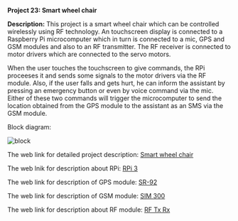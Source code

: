 __Project 23: Smart wheel chair__

__Description:__
This project is a smart wheel chair which can be controlled wirelessly using RF technology. An touchscreen display is connected to a Raspberry Pi microcomputer which in turn is connected to a mic, GPS and GSM modules and also to an RF transmitter. The RF receiver is connected to motor drivers which are connected to the servo motors.

When the user touches the touchscreen to give commands, the RPi proceeses it and sends some signals to the motor drivers via the RF module. Also, if the user falls and gets hurt, he can inform the assistant by pressing an emergency button or even by voice command via the mic. Either of these two commands will trigger the microcomputer to send the location obtained from the GPS module to the assistant as an SMS via the GSM module.

Block diagram:

![block](https://nevonprojects.com/wp-content/uploads/2019/01/Raspberry-wheelchair-safety-BlockSmall.jpg)

The web link for detailed project description: [Smart wheel chair](https://nevonprojects.com/smart-stand-up-wheelchair-using-raspberry-pi-and-rf-controller/)

The web lnik for description about RPi: [RPi 3](https://www.raspberrypi.org/documentation/hardware/computemodule/datasheets/rpi_DATA_CM3plus_1p0.pdf)

The web link for description of GPS module: [SR-92](https://d1.amobbs.com/bbs_upload782111/files_10/ourdev_334943.pdf)

The web link for description of GSM module: [SIM 300](https://www.alldatasheet.com/view.jsp?Searchword=SIM300)

The web link for description about RF module: [RF Tx Rx](https://www.elprocus.com/rf-module-transmitter-receiver/)
